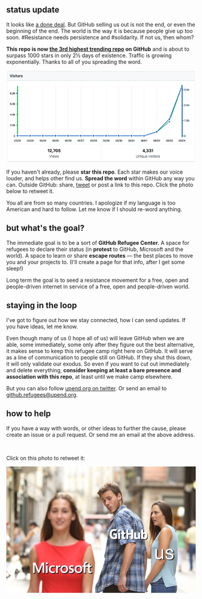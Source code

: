 ## status update

It looks like [a done deal](https://www.bloomberg.com/news/articles/2018-06-03/microsoft-is-said-to-have-agreed-to-acquire-coding-site-github). But GitHub selling us out is not the end, or even the beginning of the end. The world is the way it is because people give up too soon. #Resistance needs persistence and #solidarity. If not us, then whom?

**This repo is now [the 3rd highest trending repo](https://github.com/trending) on GitHub** and is about to surpass 1000 stars in only 2½ days of existence. Traffic is growing exponentially. Thanks to all of you spreading the word.

![traffic](traffic.png)

If you haven't already, please **star this repo**. Each star makes our voice louder, and helps other find us. **Spread the word** within GitHub any way you can. Outside GitHub: share, [tweet](https://twitter.com/intent/tweet?url=https%3A%2F%2Fgithub.com%2Fupend%2FIF_MS_BUYS_GITHUB_IMMA_OUT&text=Microsoft%20is%20trying%20to%20buy%20GitHub.%20Tell%20GitHub%20to%20%23resist.%20%23NeverMicrosoft.%20@upend%20the%20web%20oligarchy.) or post a link to this repo. Click the photo below to retweet it.

You all are from so many countries. I apologize if my language is too American and hard to follow. Let me know if I should re-word anything.



## but what's the goal?

The immediate goal is to be a sort of **GitHub Refugee Center.** A space for refugees to declare their status (in **protest** to GitHub, Microsoft and the world). A space to learn or share **escape routes** — the best places to move you and your projects to. (I'll create a page for that info, after I get some sleep!)

Long term the goal is to seed a resistance movement for a free, open and people-driven internet in service of a free, open and people-driven world.



## staying in the loop

I've got to figure out how we stay connected, how I can send updates. If you have ideas, let me know. 

Even though many of us (I hope all of us) will leave GitHub when we are able, some immediately, some only after they figure out the best alternative, it makes sense to keep this refugee camp right here on GitHub. It will serve as a line of communication to people still on GitHub. If they shut this down, it will only validate our exodus. So even if you want to cut out immediately and delete everything, **consider keeping at least a bare presence and association with this repo**, at least until we make camp elsewhere.

But you can also follow [upend.org on twitter](https://twitter.com/UpEnd_org). Or send an email to github.refugees@upend.org. 



## how to help

If you have a way with words, or other ideas to further the cause, please create an issue or a pull request. Or send me an email at the above address.

</br>

Click on this photo to retweet it:


[![IF_MS_BUYS_GITHUB_IMMA_OUT](IF_MS_BUYS_GITHUB_IMMA_OUT.jpg)](https://t.co/bbx5W8jbKc)

